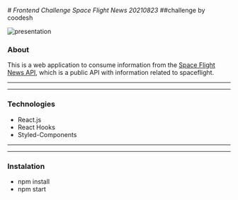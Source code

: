_# Frontend Challenge Space Flight News 20210823_
##challenge by coodesh

![presentation]()

### About

This is a web application to consume  information from the [Space Flight News API](https://api.spaceflightnewsapi.net/v3/documentation), which is  a public API with information related to spaceflight.

---
---

### Technologies
* React.js
* React Hooks
* Styled-Components

---
---

### Instalation
* npm install
* npm start


